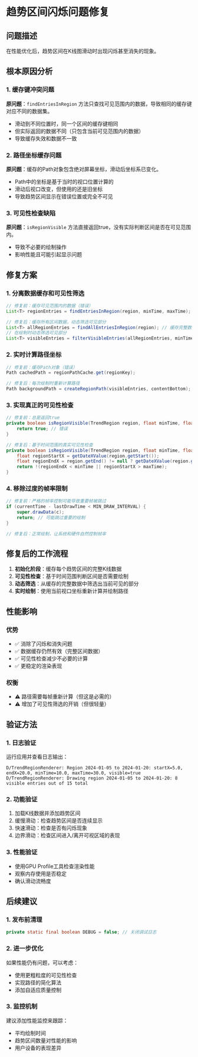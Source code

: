 # 趋势区间闪烁问题修复

## 问题描述

在性能优化后，趋势区间在K线图滑动时出现闪烁甚至消失的现象。

## 根本原因分析

### 1. 缓存键冲突问题

**原问题**：`findEntriesInRegion` 方法只查找可见范围内的数据，导致相同的缓存键对应不同的数据集。

- 滑动到不同位置时，同一个区间的缓存键相同
- 但实际返回的数据不同（只包含当前可见范围内的数据）
- 导致缓存失效和数据不一致

### 2. 路径坐标缓存问题

**原问题**：缓存的Path对象包含绝对屏幕坐标，滑动后坐标系已变化。

- Path中的坐标是基于当时的视口位置计算的
- 滑动后视口改变，但使用的还是旧坐标
- 导致趋势区间显示在错误位置或完全不可见

### 3. 可见性检查缺陷

**原问题**：`isRegionVisible` 方法直接返回true，没有实际判断区间是否在可见范围内。

- 导致不必要的绘制操作
- 影响性能且可能引起显示问题

## 修复方案

### 1. 分离数据缓存和可见性筛选

```java
// 修复前：缓存可见范围内的数据（错误）
List<T> regionEntries = findEntriesInRegion(region, minTime, maxTime);

// 修复后：缓存所有区间数据，动态筛选可见部分
List<T> allRegionEntries = findAllEntriesInRegion(region); // 缓存完整数据
// 在绘制时动态筛选可见部分
List<T> visibleEntries = filterVisibleEntries(allRegionEntries, minTime, maxTime);
```

### 2. 实时计算路径坐标

```java
// 修复前：缓存Path对象（错误）
Path cachedPath = regionPathCache.get(regionKey);

// 修复后：每次绘制时重新计算路径
Path backgroundPath = createRegionPath(visibleEntries, contentBottom);
```

### 3. 实现真正的可见性检查

```java
// 修复前：总是返回true
private boolean isRegionVisible(TrendRegion region, float minTime, float maxTime) {
    return true; // 错误
}

// 修复后：基于时间范围的真实可见性检查
private boolean isRegionVisible(TrendRegion region, float minTime, float maxTime) {
    float regionStartX = getDateXValue(region.getStart());
    float regionEndX = region.getEnd() != null ? getDateXValue(region.getEnd()) : Float.MAX_VALUE;
    return !(regionEndX < minTime || regionStartX > maxTime);
}
```

### 4. 移除过度的帧率限制

```java
// 修复前：严格的帧率控制可能导致重要帧被跳过
if (currentTime - lastDrawTime < MIN_DRAW_INTERVAL) {
    super.drawData(c);
    return; // 可能跳过重要的绘制
}

// 修复后：正常绘制，让系统和硬件自然控制帧率
```

## 修复后的工作流程

1. **初始化阶段**：缓存每个趋势区间的完整K线数据
2. **可见性检查**：基于时间范围判断区间是否需要绘制
3. **动态筛选**：从缓存的完整数据中筛选出当前可见的部分
4. **实时绘制**：使用当前视口坐标重新计算并绘制路径

## 性能影响

### 优势

- ✅ 消除了闪烁和消失问题
- ✅ 数据缓存仍然有效（完整区间数据）
- ✅ 可见性检查减少不必要的计算
- ✅ 更稳定的渲染表现

### 权衡

- ⚠️ 路径需要每帧重新计算（但这是必需的）
- ⚠️ 增加了可见性筛选的开销（但很轻量）

## 验证方法

### 1. 日志验证

运行应用并查看日志输出：

```
D/TrendRegionRenderer: Region 2024-01-05 to 2024-01-20: startX=5.0, endX=20.0, minTime=10.0, maxTime=30.0, visible=true
D/TrendRegionRenderer: Drawing region 2024-01-05 to 2024-01-20: 8 visible entries out of 15 total
```

### 2. 功能验证

1. 加载K线数据并添加趋势区间
2. 缓慢滑动：检查趋势区间是否连续显示
3. 快速滑动：检查是否有闪烁现象
4. 边界滑动：检查区间进入/离开可视区域的表现

### 3. 性能验证

- 使用GPU Profile工具检查渲染性能
- 观察内存使用是否稳定
- 确认滑动流畅度

## 后续建议

### 1. 发布前清理

```java
private static final boolean DEBUG = false; // 关闭调试日志
```

### 2. 进一步优化

如果性能仍有问题，可以考虑：

- 使用更粗粒度的可见性检查
- 实现路径的简化算法
- 添加自适应质量控制

### 3. 监控机制

建议添加性能监控来跟踪：

- 平均绘制时间
- 趋势区间数量对性能的影响
- 用户设备的表现差异 